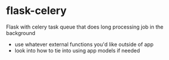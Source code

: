 # flask-celery
Flask with celery task queue that does long processing job in the background
- use whatever external functions you'd like outside of app
- look into how to tie into using app models if needed
